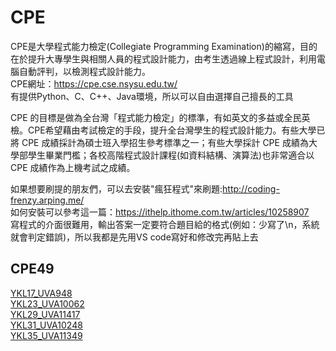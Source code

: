 # CPE
CPE是大學程式能力檢定(Collegiate Programming Examination)的縮寫，目的在於提升大專學生與相關人員的程式設計能力，由考生透過線上程式設計，利用電腦自動評判，以檢測程式設計能力。  
CPE網址：https://cpe.cse.nsysu.edu.tw/  
有提供Python、C、C++、Java環境，所以可以自由選擇自己擅長的工具  

CPE 的目標是做為全台灣「程式能力檢定」的標準，有如英文的多益或全民英檢。CPE希望藉由考試檢定的手段，提升全台灣學生的程式設計能力。有些大學已將 CPE 成績採計為碩士班入學招生參考標準之一；有些大學採計 CPE 成績為大學部學生畢業門檻；各校高階程式設計課程(如資料結構、演算法)也非常適合以 CPE 成績作為上機考試之成績。  

如果想要刷提的朋友們，可以去安裝"瘋狂程式"來刷題:http://coding-frenzy.arping.me/   
如何安裝可以參考這一篇：https://ithelp.ithome.com.tw/articles/10258907   
寫程式的介面很難用，輸出答案一定要符合題目給的格式(例如：少寫了\n，系統就會判定錯誤)，所以我都是先用VS code寫好和修改完再貼上去

## CPE49  
[YKL17_UVA948](https://github.com/Adalyne/CPE/blob/f5498669ac1c81fc171b1f26d2848dc90f3e8fe7/CPE49/YKL17.%20UVA948.md)  
[YKL23_UVA10062](https://github.com/Adalyne/CPE/blob/3fc6df87d211a17efe66f3e2d3eeba427661379f/CPE49/YKL23_UVA10062.md)  
[YKL29_UVA11417](https://github.com/Adalyne/CPE/blob/a8a09f99e1cf222a10f549cfb3861145e14ace55/CPE49/YKL29.UVA11417.md)  
[YKL31_UVA10248](https://github.com/Adalyne/CPE/blob/f22e3e73e4c10385c6c02cc01f7b861270326a33/CPE49/YKL31.UVA10248.md)  
[YKL35_UVA11349](https://github.com/Adalyne/CPE/blob/70004fa874964f530b0df87b93bcd582ae3be319/CPE49/YKL35.UVA11349.md)  


